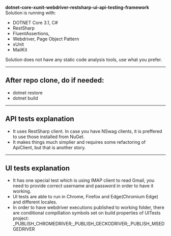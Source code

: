 **dotnet-core-xunit-webdriver-restsharp-ui-api-testing-framework**
Solution is running with:
- DOTNET Core 3.1, C#
- RestSharp
- FluentAssertions,
- Webdriver, Page Object Pattern
- xUnit
- MailKit

Solution does not have any static code analysis tools, use what you prefer.

---

## After repo clone, do if needed:
- dotnet restore
- dotnet build

---

## API tests explanation
- It uses RestSharp client. In case you have NSwag clients, it is preffered to use those installed from NuGet.
- It makes things much simplier and requires some refactoring of ApiClient, but that is another story.

---

## UI tests explanation
- It has one special test which is using IMAP client to read Gmail,
you need to provide correct username and password in order to have it working.
- UI tests are able to run in Chrome, Firefox and Edge(Chromium Edge) and different locales.
- In order to have webdriver executions published to working folder,
there are conditional compillation symbols set on build properties of UITests project:
_PUBLISH_CHROMEDRIVER;_PUBLISH_GECKODRIVER;_PUBLISH_MSEDGEDRIVER

